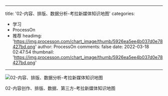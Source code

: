 
---
title: '02-内容、排版、数据分析-考拉新媒体知识地图'
categories: 
 - 学习
 - ProcessOn
 - 推荐
headimg: 'https://img.processon.com/chart_image/thumb/5926ea5ee4b037d0e78427bd.png'
author: ProcessOn
comments: false
date: 2022-03-18 02:47:54
thumbnail: 'https://img.processon.com/chart_image/thumb/5926ea5ee4b037d0e78427bd.png'
---

<div>   
<img class="thumb" alt="02-内容、排版、数据分析-考拉新媒体知识地图" src="https://img.processon.com/chart_image/thumb/5926ea5ee4b037d0e78427bd.png" referrerpolicy="no-referrer">
<p>02-内容创作、排版、数据、第三方-考拉新媒体知识地图</p>  
</div>
            